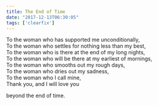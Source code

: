 ```yaml
---
title: The End of Time
date: "2017-12-13T06:30:05"
tags: ['clearfix']
---
```


To the woman who has supported me unconditionally,
<br>
To the woman who settles for nothing less than my best,
<br>
To the woman who is there at the end of my long nights,
<br>
To the woman who will be there at my earliest of mornings,
<br>
To the woman who smooths out my rough days,
<br>
To the woman who dries out my sadness,
<br>
To the woman who I call mine,
<br>
Thank you, and I will love you

beyond the end of time.